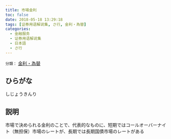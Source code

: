 ```yaml
---
title: 市場金利
toc: false
date: 2018-05-18 13:29:18
tags: [证券用语解说集, さ行, 金利・為替]
categories:
  - 金融服务
  - 证券用语解说集
  - 日本語
  - さ行
---
```


`分類：` [金利・為替](/tags/金利・為替/)

## ひらがな

しじょうきんり

## 説明

市場で決められる金利のことで、代表的なものに、短期ではコールオーバーナイト（無担保）市場のレートが、長期では長期国債市場のレートがある
